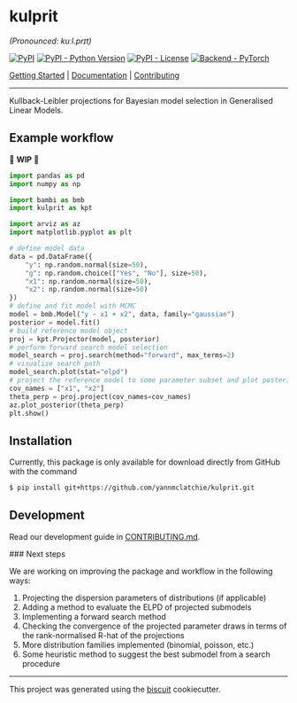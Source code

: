 # kulprit

_(Pronounced: kuːl.prɪt)_

[![PyPI](https://img.shields.io/pypi/v/kulprit?style=flat-square)](https://pypi.python.org/pypi/kulprit/)
[![PyPI - Python Version](https://img.shields.io/pypi/pyversions/kulprit?style=flat-square)](https://pypi.python.org/pypi/kulprit/)
[![PyPI - License](https://img.shields.io/pypi/l/kulprit?style=flat-square)](https://pypi.python.org/pypi/kulprit/)
[![Backend - PyTorch](https://img.shields.io/badge/backend-PyTorch-red?style=flat-square)](https://pytorch.org/)

[Getting Started](https://yannmclatchie.github.io/kulprit/examples) | [Documentation](https://yannmclatchie.github.io/kulprit) | [Contributing](https://github.com/yannmclatchie/kulprit/blob/main/CONTRIBUTING.md)

---

Kullback-Leibler projections for Bayesian model selection in Generalised Linear Models.

## Example workflow

🚧 **WIP** 🚧

```python
import pandas as pd
import numpy as np

import bambi as bmb
import kulprit as kpt

import arviz as az
import matplotlib.pyplot as plt

# define model data
data = pd.DataFrame({
    "y": np.random.normal(size=50),
    "g": np.random.choice(["Yes", "No"], size=50),
    "x1": np.random.normal(size=50),
    "x2": np.random.normal(size=50)
})
# define and fit model with MCMC
model = bmb.Model("y ~ x1 + x2", data, family="gaussian")
posterior = model.fit()
# build reference model object
proj = kpt.Projector(model, posterior)
# perform forward search model selection
model_search = proj.search(method="forward", max_terms=2)
# visualise search path
model_search.plot(stat="elpd")
# project the reference model to some parameter subset and plot posterior
cov_names = ["x1", "x2"]
theta_perp = proj.project(cov_names=cov_names)
az.plot_posterior(theta_perp)
plt.show()
```

## Installation

Currently, this package is only available for download directly from GitHub with the command
```bash
$ pip install git+https://github.com/yannmclatchie/kulprit.git
```

## Development

Read our development guide in [CONTRIBUTING.md](https://github.com/yannmclatchie/copenhagen/blob/master/CONTRIBUTING.md).

### Next steps

We are working on improving the package and workflow in the following ways:

1. Projecting the dispersion parameters of distributions (if applicable)
2. Adding a method to evaluate the ELPD of projected submodels
3. Implementing a forward search method
4. Checking the convergence of the projected parameter draws in terms of the rank-normalised R-hat of the projections
5. More distribution families implemented (binomial, poisson, etc.)
6. Some heuristic method to suggest the best submodel from a search procedure

---

This project was generated using the [biscuit](https://github.com/yannmclatchie/biscuit) cookiecutter.
